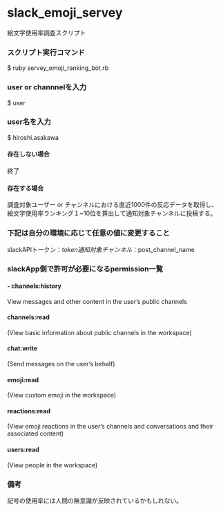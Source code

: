 # slack_emoji_servey
絵文字使用率調査スクリプト

### スクリプト実行コマンド
$ ruby servey_emoji_ranking_bot.rb

### user or channnelを入力
$ user

### user名を入力
$ hiroshi.asakawa

#### 存在しない場合
終了

#### 存在する場合
調査対象ユーザー or チャンネルにおける直近1000件の反応データを取得し、
絵文字使用率ランキング１~10位を算出して通知対象チャンネルに投稿する。

### 下記は自分の環境に応じて任意の値に変更すること
slackAPIトークン：$token
通知対象チャンネル：$post_channel_name

### slackApp側で許可が必要になるpermission一覧
#### - channels:history
View messages and other content in the user’s public channels

#### channels:read
(View basic information about public channels in the workspace)

#### chat:write
(Send messages on the user’s behalf)

#### emoji:read
(View custom emoji in the workspace)

#### reactions:read
(View emoji reactions in the user’s channels and conversations and their associated content)

#### users:read
(View people in the workspace)

### 備考
記号の使用率には人間の無意識が反映されているかもしれない。
